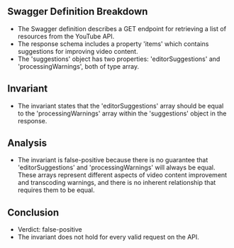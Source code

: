## Swagger Definition Breakdown
- The Swagger definition describes a GET endpoint for retrieving a list of resources from the YouTube API.
- The response schema includes a property 'items' which contains suggestions for improving video content.
- The 'suggestions' object has two properties: 'editorSuggestions' and 'processingWarnings', both of type array.

## Invariant
- The invariant states that the 'editorSuggestions' array should be equal to the 'processingWarnings' array within the 'suggestions' object in the response.

## Analysis
- The invariant is false-positive because there is no guarantee that 'editorSuggestions' and 'processingWarnings' will always be equal. These arrays represent different aspects of video content improvement and transcoding warnings, and there is no inherent relationship that requires them to be equal.

## Conclusion
- Verdict: false-positive
- The invariant does not hold for every valid request on the API.
